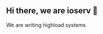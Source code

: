 ## Hi there, we are ioserv 👋

<!--

**Here are some ideas to get you started:**

🙋‍♀️ We are IO-SERV
🌈 I don't know that to write
👩‍💻 Hacker eee
🍿 Fun fact - i am svpra
🧙 Remember, you can do mighty things with the power of [Markdown](https://docs.github.com/github/writing-on-github/getting-started-with-writing-and-formatting-on-github/basic-writing-and-formatting-syntax)
-->

We are writing highload systems
